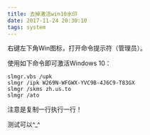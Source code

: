 ```yaml
---
title: 去掉激活win10水印
date: 2017-11-24 20:30:10
tags: system
---
```


右键左下角Win图标，打开命令提示符（管理员）。

使用如下命令即可激活Windows 10：
```
slmgr.vbs /upk
slmgr /ipk W269N-WFGWX-YVC9B-4J6C9-T83GX
slmgr /skms zh.us.to
slmgr /ato
```
注意是复制一行执行一行！

测试可以^_^
